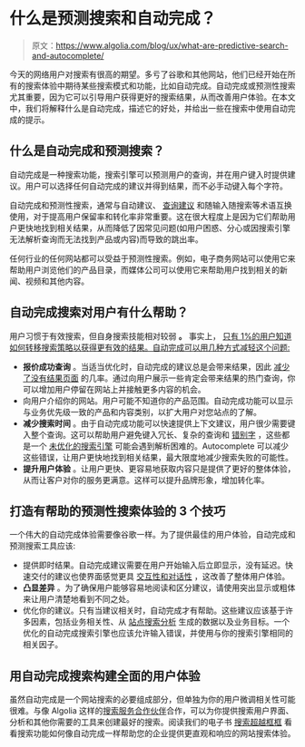 # 什么是预测搜索和自动完成？

> 原文：<https://www.algolia.com/blog/ux/what-are-predictive-search-and-autocomplete/>

今天的网络用户对搜索有很高的期望。多亏了谷歌和其他网站，他们已经开始在所有的搜索体验中期待某些搜索模式和功能，比如自动完成。自动完成或预测性搜索尤其重要，因为它可以引导用户获得更好的搜索结果，从而改善用户体验。在本文中，我们将解释什么是自动完成，描述它的好处，并给出一些在搜索中使用自动完成的提示。

## [](#what-are-autocomplete-and-predictive-search)什么是自动完成和预测搜索？

自动完成是一种搜索功能，搜索引擎可以预测用户的查询，并在用户键入时提供建议。用户可以选择任何自动完成的建议并得到结果，而不必手动键入每个字符。

自动完成和预测性搜索，通常与自动建议、 [查询建议](https://www.algolia.com/blog/product/introducing-query-suggestions-better-autocomplete/) 和随输入随搜索等术语互换使用，对于提高用户保留率和转化率非常重要。这在很大程度上是因为它们帮助用户更快地找到相关结果，从而降低了因常见问题(如用户困惑、分心或因搜索引擎无法解析查询而无法找到产品或内容)而导致的跳出率。

任何行业的任何网站都可以受益于预测性搜索。例如，电子商务网站可以使用它来帮助用户浏览他们的产品目录，而媒体公司可以使用它来帮助用户找到相关的新闻、视频和其他内容。



## [](#how-does-autocomplete-search-help-the-user)自动完成搜索对用户有什么帮助？

用户习惯于有效搜索，但自身搜索技能相对较弱 **。** 事实上， [只有 1%的用户知道如何转移搜索策略以获得更有效的结果。自动完成可以用几种方式减轻这个问题:](https://www.nngroup.com/articles/incompetent-search-skills/)

*   **报价成功查询** 。当适当优化时，自动完成的建议总是会带来结果，因此 [减少了没有结果页面](https://www.algolia.com/blog/product/avoid-no-results-pages/) 的几率。通过向用户展示一些肯定会带来结果的热门查询，你可以增加用户停留在网站上并接触更多内容的机会。
*   向用户介绍你的网站。用户可能不知道你的产品范围。自动完成功能可以显示与业务优先级一致的产品和内容类别，以扩大用户对您站点的了解。
*   **减少搜索时间** 。由于自动完成功能可以快速提供上下文建议，用户很少需要键入整个查询。这可以帮助用户避免键入冗长、复杂的查询和 [错别字](https://support.algolia.com/hc/en-us/articles/4406975253649-How-does-Algolia-handle-typing-mistakes-) ，这些都是一个 [未优化的搜索引擎](https://www.algolia.com/blog/product/learn-about-site-search-best-practices/) 可能会遇到解析困难的。Autocomplete 可以减少这些错误，让用户更快地找到相关结果，最大限度地减少搜索失败的可能性。
*   **提升用户体验** 。让用户更快、更容易地获取内容只是提供了更好的整体体验，从而让客户对你的服务更满意。这样可以提升品牌形象，增加转化率。

## [](#3-tips-for-creating-a-helpful-predictive-search-experience)打造有帮助的预测性搜索体验的 3 个技巧

一个伟大的自动完成体验需要像谷歌一样。为了提供最佳的用户体验，自动完成和预测搜索工具应该:

*   提供即时结果。自动完成建议需要在用户开始输入后立即显示，没有延迟。快速交付的建议也使界面感觉更具 [交互性和对话性](https://www.algolia.com/blog/product/conversational-search/) ，这改善了整体用户体验。
*   **凸显差异** 。为了确保用户能够容易地阅读和区分建议，请使用突出显示或粗体来让用户清楚地看到不同之处。
*   优化你的建议。只有当建议相关时，自动完成才有帮助。这些建议应该基于许多因素，包括业务相关性、从 [站点搜索分析](https://www.algolia.com/blog/product/internal-site-search-analysis/) 生成的数据以及业务目标。一个优化的自动完成搜索引擎也应该允许输入错误，并使用与你的搜索引擎相同的相关因子。

## [](#building-a-comprehensive-user-experience-with-autocomplete-search)用自动完成搜索构建全面的用户体验

虽然自动完成是一个网站搜索的必要组成部分，但单独为你的用户微调相关性可能很难。与像 Algolia 这样的[搜索服务合作伙伴](https://www.algolia.com/products/search-and-discovery/hosted-search-api/)合作，可以为你提供搜索用户界面、分析和其他你需要的工具来创建最好的搜索。阅读我们的电子书 [搜索超越框框](https://resources.algolia.com/ecommerce/search-beyond-the-box-ecommerce-version) 看看搜索功能如何像自动完成一样帮助您的企业提供更直观和响应的网站搜索体验。